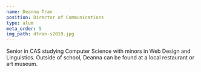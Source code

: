 ```yaml
---
name: Deanna Tran
position: Director of Communications
type: alum
meta_order: 5
img_path: dtran-s2019.jpg
---
```

Senior in CAS studying Computer Science with minors in Web Design and Linguistics.
Outside of school, Deanna can be found at a local restaurant or art museum.
